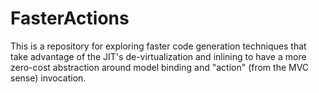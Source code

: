 # FasterActions

This is a repository for exploring faster code generation techniques that take advantage of the JIT's de-virtualization and inlining
to have a more zero-cost abstraction around model binding and "action" (from the MVC sense) invocation.